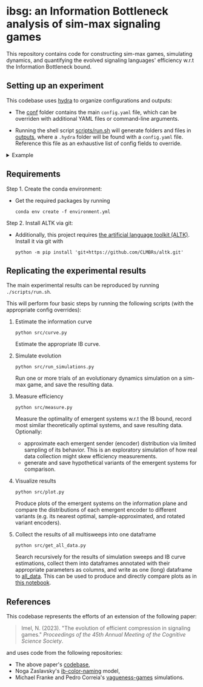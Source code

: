 # ibsg: an Information Bottleneck analysis of sim-max signaling games

This repository contains code for constructing sim-max games, simulating  dynamics, and quantifying the evolved signaling languages' efficiency w.r.t the Information Bottleneck bound.

## Setting up an experiment

This codebase uses [hydra](https://hydra.cc/) to organize configurations and outputs:

- The [conf](./conf/) folder contains the main `config.yaml` file, which can be overriden with additional YAML files or command-line arguments.

- Running the shell script [scripts/run.sh](scripts/run.sh) will generate folders and files in [outputs](outputs), where a `.hydra` folder will be found with a `config.yaml` file. Reference this file as an exhaustive list of config fields to override.

<details>
<summary>Example</summary>
<br>

Here is an example command that will execute an experiment, overriding the hydra config defaults.

```    
./scripts/run.sh -m \
"game.universe=2ball_300" \
"game.prior=2ball_300_power_2" \
"game.num_signals=300" \
"game.discriminative_need_gamma=0" \
"simulation.num_runs=8" \
"simulation.dynamics.population_init_gamma=range(-3,4)" \
"simulation.dynamics.imprecise_imitation_gamma=range(-3, 4)" \
"simulation/dynamics=replicator_diffusion, nowak_krakauer"
```

Description of command line args, in order of appearance:

- `./scripts/run.sh -m `
    - The `-m` flag indicates to hydra that we are performing a 'multirun' sweep over configs.

- The next three overrides specify parameters of both the signaling games, and of the IB theoretical bound (see [src/game/game.py](src/game/game.py)). Note that all overrides can be specified in any order.
- `game.universe=2ball_300`
    - We specify a universe of 300 referents sampled from a unit sphere in 3 dimensions. This universe is loaded from a CSV file at [data/universe/2ball_300.csv](data/universe/2cube_300.csv) folder, so we pass the filename using `"game.universe=2ball_300"` (see the [nballs](src/notebooks/nballs.ipynb) notebook). You can encode a universe with any structure you like into a csv file; the default universe is just $\\{1, \dots, 10\\}$.
- `game.prior=2ball_300_power_2`
    - We specify a power-law distributed prior over meanings at [data/prior/2ball_300_power_2.csv](data/prior/2ball_300_power_2.csv) (see the [power_prior](src/notebooks/power_prior.ipynb) notebook). Use any prior you like, encoded as a CSV file. If we omit this, a uniform prior will be inferred.
- `game.num_signals=300`
    - We let Sender and Receiver have 300 possible signals for all rounds of the signaling game (thus allowing for perfectly accurate languages).


- `game.discriminative_need_gamma=0`
    - We set the degree of tolerable pragmatic slack / discriminative need in a signaling game to be moderate. This is the one integer parameter for payoff / utility / fitness in the signaling game. It will be the exponent of $10$, i.e., the actual parameter supplied to the utility function is $1$. (see `generate_sim_matrix` at [src/game/perception.py](src/game/perception.py)).

- `simulation.num_runs=8`
    - We simulate evolution eight different times. Since some evolutionary dynamics are nondeterministic, this can be important. By default, these runs are executed in parallel using all available CPU cores. The number of processes to run, and whether to multiprocess, can be overriden. See [conf/simulation/basic.yaml](conf/simulation/basic.yaml).

- The next three overrides ask hydra to *sweep* over different parameters, holding all other parameters equal. Sweeps are performed locally and serially (but see https://hydra.cc/docs/plugins/joblib_launcher/).

- `simulation.dynamics.population_init_gamma=range(-3,4)`
    - We seep over different initial conditions of the initial population of senders and receivers The integers in this list to sweep  (-3, -2, ..., 3) correspond to an exponent of ten for an energy-based initialization (see [random_stochastic_matrix](src/misc/tools.py)). We have therefore now requested that hydra execute 7 jobs, each of them running 8 (runs) simulations.

- `simulation.dynamics.imprecise_imitation_gamma=range(-3, 4)`
    - We sweep over different levels of perceptual/mutation noise in the signaling game dynamics (see [src/game/perception.py](src/game/perception.py)). We have therefore now requested that hydra execute 49 jobs.

- `simulation/dynamics=replicator_diffusion, nowak_krakauer`
    - We sweep over two different dynamics inspired by the replicator equation (see [src/simulation/dynamics.py](src/simulation/dynamics.py)). We now have requested 98 jobs (however, the IB theoretical bound is appropriate for all 98 simulation sweeps, so it is only estimated once).

For each of the 98 jobs, unique folders will be generated and outputs will be written to them under [multirun](multirun/). These folders are hierarchically organized by the parameters described above.

Happy exploring!

</details>

## Requirements  

Step 1. Create the conda environment:

- Get the required packages by running

    `conda env create -f environment.yml`

Step 2. Install ALTK via git:

- Additionally, this project requires [the artificial language toolkit (ALTK)](https://github.com/nathimel/altk). Install it via git with

    `python -m pip install 'git+https://github.com/CLMBRs/altk.git'`

## Replicating the experimental results

The main experimental results can be reproduced by running `./scripts/run.sh`.

This will perform four basic steps by running the following scripts (with the appropriate config overrides):

1. Estimate the information curve

    `python src/curve.py`

    Estimate the appropriate IB curve.

2. Simulate evolution

    `python src/run_simulations.py`

    Run one or more trials of an evolutionary dynamics simulation on a sim-max game, and save the resulting data.

3. Measure efficiency

    `python src/measure.py`

    Measure the optimality of emergent systems w.r.t the IB  bound, record most similar theoretically optimal systems, and save resulting data.
    Optionally:
    - approximate each emergent sender (encoder) distribution via limited sampling of its behavior. This is an exploratory simulation of how real data collection might skew efficiency measurements.
    - generate and save hypothetical variants of the emergent systems for comparison.

4. Visualize results

    `python src/plot.py`

    Produce plots of the emergent systems on the information plane and compare the distributions of each emergent encoder to different variants (e.g. its nearest optimal, sample-approximated, and rotated variant encoders).

5. Collect the results of all multisweeps into one dataframe

    `python src/get_all_data.py`

    Search recursively for the results of simulation sweeps and IB curve estimations, collect them into dataframes annotated with their appropriate parameters as columns, and write as one (long) dataframe to [all_data](analysis_data/all_data.csv). This can be used to produce and directly compare plots as in [this notebook](src/notebooks/analyze.ipynb).

## References

This codebase represents the efforts of an extension of the following paper:

> Imel, N. (2023). "The evolution of efficient compression in signaling games." *Proceedings of the 45th Annual Meeting of the Cognitive Science Society*.

and uses code from the following repositories:

- The above paper's [codebase](https://github.com/nathimel/rdsg/tree/main),
- Noga Zaslavsky's [ib-color-naming](https://github.com/nogazs/ib-color-naming) model,
- Michael Franke and Pedro Correia's [vagueness-games](https://github.com/josepedrocorreia/vagueness-games) simulations.
